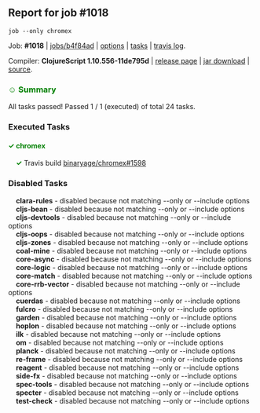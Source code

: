 ## Report for job #1018
```
job --only chromex
```


Job: **#1018** | [jobs/b4f84ad](https://github.com/cljs-oss/canary/commit/b4f84ad7cdbfa5580e1bf77b7d7b5342555ca7b4) | [options](options.edn) | [tasks](tasks.edn) | [travis log](https://travis-ci.org/cljs-oss/canary/builds/558547825).

Compiler: **ClojureScript 1.10.556-11de795d** | [release page](https://github.com/cljs-oss/canary/releases/tag/r1.10.556-11de795d) | [jar download](https://github.com/cljs-oss/canary/releases/download/r1.10.556-11de795d/clojurescript-1.10.556-11de795d.jar) | [source](https://github.com/clojure/clojurescript/commit/11de795dc748e004d31474f11cf04e5fc58b5d24).

### <b style='color:green'>☺ Summary</b>

All tasks passed! Passed 1 / 1 (executed) of total 24 tasks.

### Executed Tasks

#### <b style='color:green'>&#x2713; chromex</b>
&nbsp;&nbsp;&nbsp;&nbsp;<b style='color:green'>&#x2713;</b> Travis build [binaryage/chromex#1598](https://travis-ci.org/binaryage/chromex/builds/558548539)<br>

### Disabled Tasks

&nbsp;&nbsp;&nbsp;&nbsp;**clara-rules** - disabled because not matching --only or --include options<br>
&nbsp;&nbsp;&nbsp;&nbsp;**cljs-bean** - disabled because not matching --only or --include options<br>
&nbsp;&nbsp;&nbsp;&nbsp;**cljs-devtools** - disabled because not matching --only or --include options<br>
&nbsp;&nbsp;&nbsp;&nbsp;**cljs-oops** - disabled because not matching --only or --include options<br>
&nbsp;&nbsp;&nbsp;&nbsp;**cljs-zones** - disabled because not matching --only or --include options<br>
&nbsp;&nbsp;&nbsp;&nbsp;**coal-mine** - disabled because not matching --only or --include options<br>
&nbsp;&nbsp;&nbsp;&nbsp;**core-async** - disabled because not matching --only or --include options<br>
&nbsp;&nbsp;&nbsp;&nbsp;**core-logic** - disabled because not matching --only or --include options<br>
&nbsp;&nbsp;&nbsp;&nbsp;**core-match** - disabled because not matching --only or --include options<br>
&nbsp;&nbsp;&nbsp;&nbsp;**core-rrb-vector** - disabled because not matching --only or --include options<br>
&nbsp;&nbsp;&nbsp;&nbsp;**cuerdas** - disabled because not matching --only or --include options<br>
&nbsp;&nbsp;&nbsp;&nbsp;**fulcro** - disabled because not matching --only or --include options<br>
&nbsp;&nbsp;&nbsp;&nbsp;**garden** - disabled because not matching --only or --include options<br>
&nbsp;&nbsp;&nbsp;&nbsp;**hoplon** - disabled because not matching --only or --include options<br>
&nbsp;&nbsp;&nbsp;&nbsp;**ilk** - disabled because not matching --only or --include options<br>
&nbsp;&nbsp;&nbsp;&nbsp;**om** - disabled because not matching --only or --include options<br>
&nbsp;&nbsp;&nbsp;&nbsp;**planck** - disabled because not matching --only or --include options<br>
&nbsp;&nbsp;&nbsp;&nbsp;**re-frame** - disabled because not matching --only or --include options<br>
&nbsp;&nbsp;&nbsp;&nbsp;**reagent** - disabled because not matching --only or --include options<br>
&nbsp;&nbsp;&nbsp;&nbsp;**side-fx** - disabled because not matching --only or --include options<br>
&nbsp;&nbsp;&nbsp;&nbsp;**spec-tools** - disabled because not matching --only or --include options<br>
&nbsp;&nbsp;&nbsp;&nbsp;**specter** - disabled because not matching --only or --include options<br>
&nbsp;&nbsp;&nbsp;&nbsp;**test-check** - disabled because not matching --only or --include options<br>